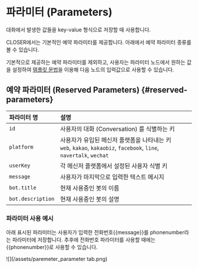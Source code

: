 # 파라미터 (Parameters)

대화에서 발생한 값들을 key-value 형식으로 저장할 때 사용합니다.

CLOSER에서는 기본적인 예약 파라미터를 제공합니다. 아래에서 예약 파라미터 종류를 볼 수 있습니다. 

기본적으로 제공하는 예약 파라미터를 제외하고, 사용자는 파라미터 노드에서 원하는 값을 설정하여 [템플릿 문법](/chapter1/c790-c720-b86d-ac8c-bd07-c124-acc4-d558-ae3028-flow-editor/b178-b4dc/d15c-d50c-b9bf-bb38-bc95-template-syntax.md)을 이용해 다음 노드의 입력값으로 사용할 수 있습니다.

## 예약 파라미터 (Reserved Parameters) {#reserved-parameters}

| 파라미터 명 | 설명 |
| :--- | :--- |
| `id` | 사용자의 대화 (Conversation) 를 식별하는 키 |
| `platform` | 사용자가 유입된 메신저 플랫폼을 나타내는 키<br>`web`, `kakao`, `kakaobiz`, `facebook`, `line`, `navertalk`, `wechat` |
| `userKey` | 각 메신저 플랫폼에서 설정된 사용자 식별 키 |
| `message` | 사용자가 마지막으로 입력한 텍스트 메시지 |
| `bot.title` | 현재 사용중인 봇의 이름 |
| `bot.description` | 현재 사용중인 봇의 설명 |


### 파라미터 사용 예시

아래 표시된 파라미터는 사용자가 입력한 전화번호\{\{message\}\}를 phonenumber라는 파라미터에 저장합니다. 추후에 전화번호 파라미터를 사용할 때에는 \{\{phonenumber\}\}로 사용할 수 있습니다.

![](/assets/paremeter_parameter tab.png)